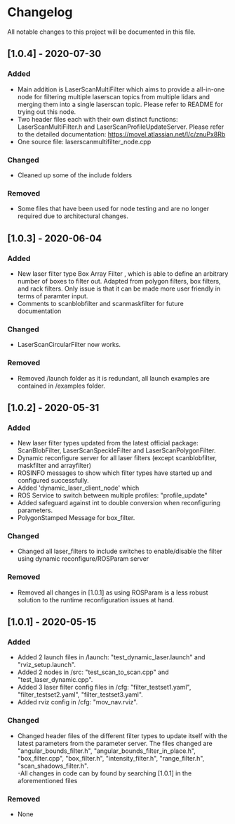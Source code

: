 # Changelog
All notable changes to this project will be documented in this file.

## [1.0.4] - 2020-07-30
### Added
- Main addition is LaserScanMultiFilter which aims to provide a all-in-one node for filtering multiple laserscan topics from multiple lidars and merging them into a single laserscan topic. Please refer to README for trying out this node.
- Two header files each with their own distinct functions: LaserScanMultiFilter.h and LaserScanProfileUpdateServer. Please refer to the detailed documentation: https://movel.atlassian.net/l/c/znuPx8Rb
- One source file: laserscanmultifilter_node.cpp

### Changed
- Cleaned up some of the include folders 

### Removed
- Some files that have been used for node testing and are no longer required due to architectural changes.

## [1.0.3] - 2020-06-04
### Added
- New laser filter type Box Array Filter , which is able to define an arbitrary number of boxes to filter out. Adapted from polygon filters, box filters, and rack filters. Only issue is that it can be made more user friendly in terms of paramter input. 
- Comments to scanblobfilter and scanmaskfilter for future documentation

### Changed
- LaserScanCircularFilter now works.

### Removed
- Removed /launch folder as it is redundant, all launch examples are contained in /examples folder.


## [1.0.2] - 2020-05-31
### Added
- New laser filter types updated from the latest official package: ScanBlobFilter, LaserScanSpeckleFilter and LaserScanPolygonFilter. 
- Dynamic reconfigure server for all laser filters (except scanblobfilter, maskfilter and arrayfilter)
- ROSINFO messages to show which filter types have started up and configured successfully.
- Added 'dynamic_laser_client_node' which
- ROS Service to switch between multiple profiles: "profile_update"
- Added safeguard against int to double conversion when reconfiguring parameters.
- PolygonStamped Message for box_filter.

### Changed 
- Changed all laser_filters to include switches to enable/disable the filter using dynamic reconfigure/ROSParam server

### Removed
- Removed all changes in [1.0.1] as using ROSParam is a less robust solution to the runtime reconfiguration issues at hand.

## [1.0.1] - 2020-05-15
### Added
- Added 2 launch files in /launch: "test_dynamic_laser.launch" and "rviz_setup.launch".
- Added 2 nodes in /src: "test_scan_to_scan.cpp" and "test_laser_dynamic.cpp".
- Added 3 laser filter config files in /cfg: "filter_testset1.yaml", "filter_testset2.yaml", "filter_testset3.yaml".
- Added rviz config in /cfg: "mov_nav.rviz".

### Changed 
- Changed header files of the different filter types to update itself with the latest parameters from the parameter server. The files changed are "angular_bounds_filter.h",  "angular_bounds_filter_in_place.h", "box_filter.cpp", "box_filter.h", "intensity_filter.h", "range_filter.h", "scan_shadows_filter.h".    
-All changes in code can by found by searching [1.0.1] in the aforementioned files

### Removed
- None

